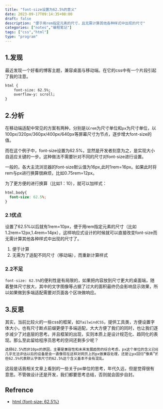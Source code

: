 ```yaml
---
title: "font-size设置为62.5%的意义"
date: 2023-09-17T09:14:35+08:00
draft: false
description: "便于用rem指定元素的尺寸，且无需计算其他各种样式中出现的尺寸"
categories: ["notes","编程笔记"]
tags: ["css","html"]
type: "program"
---
```


## 1.发现
最近发现一个好看的博客主题，兼容桌面与移动端。在它的css中有一个片段引起了我的注意。

```html {linenos=table,hl_lines=[2],linenostart=1,filename="style.css"}
html {
    font-size: 62.5%;
    overflow-y: scroll;
}
```

## 2.分析
在移动端适配中常见的方案有两种，分别是以`rem`为尺寸单位和`px`为尺寸单位，以100px/320px/360px/400px/640px等屏幕尺寸为节点，逐步增大font-size的值。

而在这个例子中，font-size设置为62.5%，显然是开发者刻意为之，是实现大小自适应关键的一步。这种做法不需要针对不同的尺寸对font-size进行设置。

一般的，各大主流浏览器的font-size默认值为16px,此时1rem=16px。如果此时将rem与px进行换算很麻烦，比如0.75rem=12px。

为了更方便的进行换算（比如1：10），就可以加样式：

```css
html,body{
  font-size: 62.5%;  
}
```
### 2.1优点
设置了62.5%以后就有1rem=10px，便于用rem指定元素的尺寸（比如1.2rem=12px,1.4rem=14px），这样响应式设计的时候就可以直接改变font-size而无需计算其他各种样式中出现的尺寸了。
1. 便于计算
2. 无需为了适配不同尺寸（移动端），而重新计算样式

### 2.2不足
`font-size: 62.5%`的便利性是有局限的，如果把内容放到尺寸更大的桌面端，随着整体尺寸放大，其中的文字图像等占据了过大的面积最终仍会影响显示效果，所以如果做到多端适配需要对页面各个区块做响应。

## 3.反思
其实，当前比较火的一些css的框架，如`TailwindCSS`，提供工具类，方便设置字体大小，也有尺寸断点前缀更便于多端适配，大大方便了我们的同时，也让我们逐步减少了对底层的思考。并且框架的出现，实则本质上是设计规范化、趋同化的表现。那么至此留给程序员思考的空间还剩多少呢？
```markdown
选择62.5%而非10px的原因，主要是兼容性和未来发展趋势的综合考虑，px这个单位的含义已经越来越混乱，
几乎无法评估以后的设备是会一直像现在这样对网页上的px做兼容处理，还是让px回归“像素”的本意，
但62.5%代表默认字体尺寸的62.5%这个含义基本不会有混乱。
```
这段是话我相关文章上看到的一些关于px单位的思考，年代久远，但是觉得很有意思。不管做设计还是开发，我们都要思考总结，否则就会固步自封。

## Refrence
* [html {font-size: 62.5%}](https://www.cnblogs.com/zhongjiang/p/6441554.html)